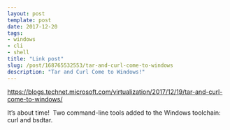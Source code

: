 ```yaml
---
layout: post
template: post
date: 2017-12-20
tags:
- windows
- cli
- shell
title: "Link post"
slug: /post/168765532553/tar-and-curl-come-to-windows
description: "Tar and Curl Come to Windows!"
---
```

<https://blogs.technet.microsoft.com/virtualization/2017/12/19/tar-and-curl-come-to-windows/>

<p>It’s about time!&nbsp; Two command-line tools added to the Windows toolchain: curl and bsdtar.</p>